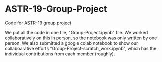 # ASTR-19-Group-Project
Code for ASTR-19 group project

We put all the code in one file, "Group-Project.ipynb" file. We worked collaboratively on this in person, so the notebook was only written by one person. We also submitted a google colab notebook to show our collaboarative efforts "Group-Project-scratch_work.ipynb", which has the individual contributions from each member (roughly). 
